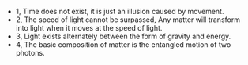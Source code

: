 <ul>
<li>1, Time does not exist, it is just an illusion caused by movement.</li>
<li>2, The speed of light cannot be surpassed, Any matter will transform into light when it moves at the speed of light.</li>
<li>3, Light exists alternately between the form of gravity and energy.</li>
<li>4, The basic composition of matter is the entangled motion of two photons.</li>
</ul>

